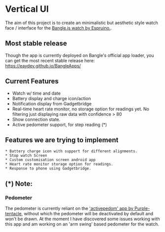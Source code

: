 # Vertical UI

The aim of this project is to create an minimalistic but aesthetic style watch face / interface for the [Bangle.js watch by Espruino.](https://banglejs.com/).

## Most stable release
Though the app is currently deployed on Bangle's official app loader, you can get the most recent stable release here:
https://eaydev.github.io/BangleApps/

## Current Features
* Watch w/ time and date
* Battery display and charge icon/action
* Notification display from Gadgetbridge
* Real-time heart rate monitor, no storage option for readings yet. No filtering just displaying raw data with confidence > 80
* Show connection state.
* Active pedometer support, for step reading (\*)


## Features we are trying to implement

```
* Battery charge icon with support for different alignments.
* Stop watch Screen
* Custom customisation screen android app
* Heart rate monitor storage option for readings.
* Response to phone using Gadgetbridge.

```

## (\*) Note:
### Pedometer
The pedometer is currently reliant on the ['activepedom' app by Purple-tentacle](https://github.com/espruino/BangleApps/tree/master/apps/activepedom), without which the pedometer will be deactivated by default and won't be drawn. At the moment I have discovered some issues working with this app and am working on an 'arm swing' based pedometer for the watch.
